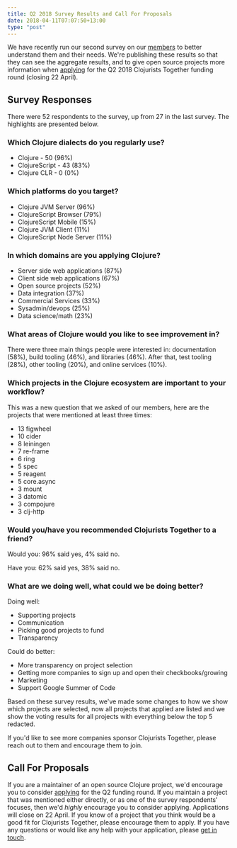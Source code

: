 ```yaml
---
title: Q2 2018 Survey Results and Call For Proposals
date: 2018-04-11T07:07:50+13:00
type: "post"
---
```


We have recently run our second survey on our [members](/members/) to better understand them and their needs. We're publishing these results so that they can see the aggregate results, and to give open source projects more information when [applying](/open-source/) for the Q2 2018 Clojurists Together funding round (closing 22 April).

## Survey Responses

There were 52 respondents to the survey, up from 27 in the last survey. The highlights are presented below.

### Which Clojure dialects do you regularly use?

* Clojure - 50 (96%)
* ClojureScript - 43 (83%)
* Clojure CLR - 0 (0%)

### Which platforms do you target?

* Clojure JVM Server (96%)
* ClojureScript Browser (79%)
* ClojureScript Mobile (15%)
* Clojure JVM Client (11%)
* ClojureScript Node Server (11%)

### In which domains are you applying Clojure?

* Server side web applications (87%)
* Client side web applications (67%)
* Open source projects (52%)
* Data integration (37%)
* Commercial Services (33%)
* Sysadmin/devops (25%)
* Data science/math (23%)

### What areas of Clojure would you like to see improvement in?

There were three main things people were interested in: documentation (58%), build tooling (46%), and libraries (46%). After that, test tooling (28%), other tooling (20%), and online services (10%).

### Which projects in the Clojure ecosystem are important to your workflow?

<!-- pbpaste | tr ',' '\n' | tr [A-Z] [a-z] | awk '{$1=$1};1' | sort  | uniq -c |sort -r -->

This was a new question that we asked of our members, here are the projects that were mentioned at least three times:

* 13 figwheel
* 10 cider
* 8 leiningen
* 7 re-frame
* 6 ring
* 5 spec
* 5 reagent
* 5 core.async
* 3 mount
* 3 datomic
* 3 compojure
* 3 clj-http

### Would you/have you recommended Clojurists Together to a friend?

Would you: 96% said yes, 4% said no.

Have you: 62% said yes, 38% said no.

### What are we doing well, what could we be doing better?

Doing well:

* Supporting projects
* Communication
* Picking good projects to fund
* Transparency

Could do better:

* More transparency on project selection
* Getting more companies to sign up and open their checkbooks/growing
* Marketing
* Support Google Summer of Code

Based on these survey results, we've made some changes to how we show which projects are selected, now all projects that applied are listed and we show the voting results for all projects with everything below the top 5 redacted.

If you'd like to see more companies sponsor Clojurists Together, please reach out to them and encourage them to join.

## Call For Proposals

If you are a maintainer of an open source Clojure project, we'd encourage you to consider [applying](/open-source/) for the Q2 funding round. If you maintain a project that was mentioned either directly, or as one of the survey respondents' focuses, then we'd _highly_ encourage you to consider applying. Applications will close on 22 April. If you know of a project that you think would be a good fit for Clojurists Together, please encourage them to apply. If you have any questions or would like any help with your application, please [get in touch](/contact).
